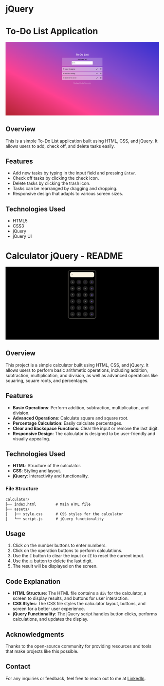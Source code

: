 # jQuery
 <h1>To-Do List Application</h1>
    <img src="./img/To Do list.png">
    <h2>Overview</h2>
    <p>
        This is a simple To-Do List application built using HTML, CSS, and jQuery. It allows users to add, check off, and delete tasks easily.
    </p>
    <h2>Features</h2>
    <ul>
        <li>Add new tasks by typing in the input field and pressing <code>Enter</code>.</li>
        <li>Check off tasks by clicking the check icon.</li>
        <li>Delete tasks by clicking the trash icon.</li>
        <li>Tasks can be rearranged by dragging and dropping.</li>
        <li>Responsive design that adapts to various screen sizes.</li>
    </ul>
    <h2>Technologies Used</h2>
    <ul>
        <li>HTML5</li>
        <li>CSS3</li>
        <li>jQuery</li>
        <li>jQuery UI</li>
    </ul>
<h1>Calculator jQuery - README</h1>
<img src="./img/Calculator.png">
<h2>Overview</h2>
<p>This project is a simple calculator built using HTML, CSS, and jQuery. It allows users to perform basic arithmetic operations, including addition, subtraction, multiplication, and division, as well as advanced operations like squaring, square roots, and percentages.</p>
<h2>Features</h2>
<ul>
    <li><strong>Basic Operations</strong>: Perform addition, subtraction, multiplication, and division.</li>
    <li><strong>Advanced Operations</strong>: Calculate square and square root.</li>
    <li><strong>Percentage Calculation</strong>: Easily calculate percentages.</li>
    <li><strong>Clear and Backspace Functions</strong>: Clear the input or remove the last digit.</li>
    <li><strong>Responsive Design</strong>: The calculator is designed to be user-friendly and visually appealing.</li>
</ul>
<h2>Technologies Used</h2>
<ul>
    <li><strong>HTML</strong>: Structure of the calculator.</li>
    <li><strong>CSS</strong>: Styling and layout.</li>
    <li><strong>jQuery</strong>: Interactivity and functionality.</li>
</ul>
<h3>File Structure</h3>
<pre><code>Calculator/
├── index.html         # Main HTML file
├── assets/
│   ├── style.css      # CSS styles for the calculator
│   └── script.js      # jQuery functionality</code></pre>

<h2>Usage</h2>
<ol>
    <li>Click on the number buttons to enter numbers.</li>
    <li>Click on the operation buttons to perform calculations.</li>
    <li>Use the <code>C</code> button to clear the input or <code>CE</code> to reset the current input.</li>
    <li>Use the <code>🔙</code> button to delete the last digit.</li>
    <li>The result will be displayed on the screen.</li>
</ol>
<h2>Code Explanation</h2>
<ul>
    <li><strong>HTML Structure</strong>: The HTML file contains a <code>div</code> for the calculator, a screen to display results, and buttons for user interaction.</li>
    <li><strong>CSS Styles</strong>: The CSS file styles the calculator layout, buttons, and screen for a better user experience.</li>
    <li><strong>jQuery Functionality</strong>: The jQuery script handles button clicks, performs calculations, and updates the display.</li>
</ul>
<h2>Acknowledgments</h2>
<p>Thanks to the open-source community for providing resources and tools that make projects like this possible.</p>
<h2>Contact</h2>
<p>For any inquiries or feedback, feel free to reach out to me at <a href="https://www.linkedin.com/in/ana-burcovschi-2a0b8b271/">LinkedIn</a>.</p>
